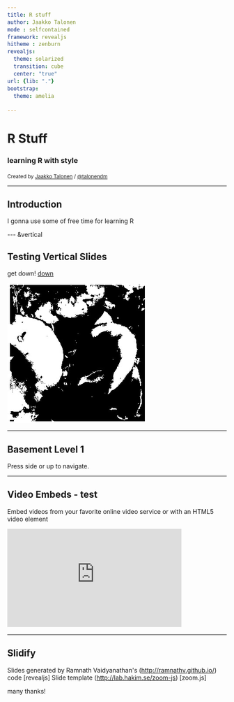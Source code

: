 ```yaml
---
title: R stuff
author: Jaakko Talonen
mode : selfcontained
framework: revealjs
hitheme : zenburn
revealjs:
  theme: solarized
  transition: cube
  center: "true"
url: {lib: "."}
bootstrap:
  theme: amelia

---
```


# R Stuff
### learning R with style

<small> Created by [Jaakko Talonen](http://jaakko.me) / [@talonendm](http://twitter.com/jaakkotalonen) </small>

<script src="http://ajax.googleapis.com/ajax/libs/jquery/1.9.1/jquery.min.js"></script>

---

## Introduction

I gonna use some of free time for learning R

--- &vertical

## Testing Vertical Slides

get down! <a href="#" class="navigate-down">down</a>

<a href="#" class="image navigate-down">
  <img width="320" height="320" src="https://github.com/talonendm/pics/blob/master/t2_jpg_Agrocybe_erebia%23001.JPG?raw=true" alt="Down arrow">
</a>

***

## Basement Level 1

Press side or up to navigate.

---

## Video Embeds - test

Embed videos from your favorite online video service or with an HTML5 video element

<iframe width="400" height="225" frameborder="0"
  src="https://www.youtube.com/watch?v=gIAbyWhI7kQ" >
</iframe>


---

## Slidify

Slides generated by Ramnath Vaidyanathan's
(http://ramnathv.github.io/)
code [revealjs]
Slide template (http://lab.hakim.se/zoom-js) [zoom.js]

many thanks!
